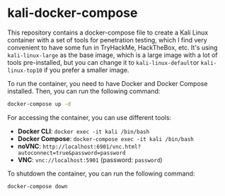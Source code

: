 # kali-docker-compose

This repository contains a docker-compose file to create a Kali Linux container with a set of tools for penetration testing, which I find very convenient to have some fun in TryHackMe, HackTheBox, etc. It's using `kali-linux-large` as the base image, which is a large image with a lot of tools pre-installed, but you can change it to `kali-linux-default`or `kali-linux-top10` if you prefer a smaller image.

To run the container, you need to have Docker and Docker Compose installed. Then, you can run the following command:

```bash
docker-compose up -d
```

For accessing the container, you can use different tools:

- **Docker CLI**: `docker exec -it kali /bin/bash`
- **Docker Compose**: `docker-compose exec -it kali /bin/bash`
- **noVNC**: `http://localhost:6901/vnc.html?autoconnect=true&password=password`
- **VNC**: `vnc://localhost:5901` (password: `password`)

To shutdown the container, you can run the following command:

```bash
docker-compose down
```
